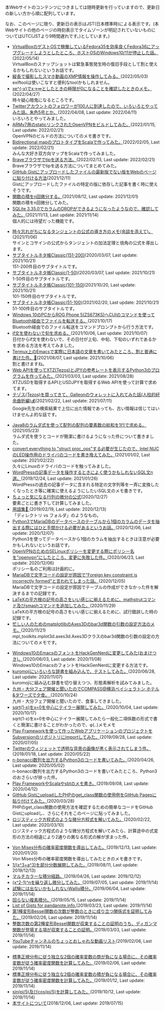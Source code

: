 本Webサイトのコンテンツにつきましては随時更新を行っていますので、更新日の新しい方から順に配列しています。

なお、このページに限り、更新日の表示はJST(日本標準時)による表示です。(本Webサイトの他のページの時刻表示でタイムゾーンが明記されていないものについてはUTC(JSTより9時間遅れです。)としています。)
* [VirtualBoxのゲストOSで稼働しているFedora35を効率良くFedora36にアップグレードしようとしたところ、ホストOSのWindows10/11が停止した話。](https://sidestory.pandanote.info/upgrade_failure_to_fedora36_on_virtualbox.html)(2022/05/14)<br/>VirtualBoxのスナップショットは緊急事態発生時の復旧手段として割と使えるかもしれないというお話です。
* [縦長で撮影したスマホ動画のXMP情報を操作してみる。](https://sidestory.pandanote.info/8839bis.html)(2022/05/03)<br/>exiftoolは使いこなすと便利なtoolかもしれません。
* [xe^{-x}でx→∞としたときの極限が0になることを確認したときのメモ。](https://sidestory.pandanote.info/lim_to_infty.html)(2022/04/27)<br/>時々疑心暗鬼になるところです。
* [Twitterアカウントのフォロワーが100人に到達したので、いろいろとやってみた話。朱色5号とか。](https://sidestory.pandanote.info/twitter_100_followers.html)(2022/04/08, Last update: 2022/04/11)<br/>いろいろとやってみました。
* [ARMv7用のstaticリンクされたOpenVPNをビルドしてみた。](https://sidestory.pandanote.info/8407bis.html)(2022/01/15, Last update: 2022/02/21)<br/>OpenVPNのビルドの方法についてのメモ書きです。
* [Bidirectional mapのプロトタイプをScalaで作ってみた。](https://sidestory.pandanote.info/bimmap.html)(2022/02/05, Last update: 2022/02/21)<br/>みんな大好き双方向マップをScalaで作ってみました。
* [Braveブラウザでtipを送る方法。](https://sidestory.pandanote.info/tipping_in_brave.html)(2022/02/13, Last update: 2022/02/21)<br/>Braveブラウザでtipを送る方法についてまとめてみた。
* [GitHub Gistにアップロードしたファイルの最新版でない版をWebのページに貼り付ける方法](https://sidestory.pandanote.info/gist_previous_versions.html)(2021/12/11)<br/>Gistにアップロードしたファイルの特定の版に依存した記事を書く時に使えそうです。
* [関数の積をn回微分する。](https://sidestory.pandanote.info/differential_of_product.html)(2021/08/12, Last update: 2021/12/01)<br/>関数の積をn回微分してみた。
* [SQLite 3.35.0でカラムのDROPができるようになったようなので、確認してみた。](https://sidestory.pandanote.info/8118bis.html)(2021/11/13, Last update: 2021/11/14)<br/>個人的には待望だった機能です。

<script async src="//pagead2.googlesyndication.com/pagead/js/adsbygoogle.js?client=ca-pub-7000200295725746" crossorigin="anonymous"></script>
<ins class="adsbygoogle"
     style="display:block; text-align:center;"
     data-ad-layout="in-article"
     data-ad-format="fluid"
     data-ad-client="ca-pub-7000200295725746"
     data-ad-slot="6367012432"></ins>
<script>
     (adsbygoogle = window.adsbygoogle || []).push({});
</script>

* [時々忘れがちになるタンジェントの公式の導き方のメモ(余談を添えて)。](https://sidestory.pandanote.info/tangent_memo.html)(2021/11/06)<br/>サインとコサインの公式からタンジェントの加法定理と倍角の公式を導出します。
* [サブタイトルネタ帳Classic(151-200)](https://sidestory.pandanote.info/catchphraseclassic.html)(2020/03/07, Last update: 2021/10/21)<br/>151-200件目のサブタイトルです。
* [サブタイトルネタ帳Classic(1-50)](https://sidestory.pandanote.info/catchphraseclassic0.html)(2020/03/07, Last update: 2021/10/21)<br/>1-50件目のサブタイトルです。
* [サブタイトルネタ帳Classic(101-150)](https://sidestory.pandanote.info/catchphraseclassic2.html)(2021/10/20, Last update: 2021/10/21)<br/>101-150件目のサブタイトルです。
* [サブタイトルネタ帳Classic(51-100)](https://sidestory.pandanote.info/catchphraseclassic1.html)(2021/02/20, Last update: 2021/10/21)<br/>51-100件目のサブタイトルです。
* [Windows 10のPCからROG Phone 5(ZS673KS)へCUIのコマンドを使ってBluetooth経由でファイルを転送する。](https://sidestory.pandanote.info/7713bis.html)(2021/10/17)<br/>Bluetooth経由でのファイル転送をコマンドプロンプトから行う方法です。
* [if文を使わないで旬を求める。](https://sidestory.pandanote.info/decade_in_one_line.html)(2021/10/06, Last update: 2021/10/07)<br/>日付からif文を使わないで、その日付が上旬、中旬、下旬のいずれであるかを求める方法を考えてみました。
* [Termux上のEmacsで実際に日本語の文章を書いてみたところ、割と普通に書けた件。📝](https://sidestory.pandanote.info/7698bis.html)(2021/08/07, Last update: 2021/10/06)<br/>割と書けますね。
* [Web APIを使ってXTZ(Tezos)とJPYの参考レートを表示するPython3のプログラムを作ってみた。](https://sidestory.pandanote.info/xtzjpy.html)(2021/03/03, Last update: 2021/08/28)<br/>XTZUSDを取得するAPIとUSDJPYを取得するWeb APIを使って計算で求めてます。
* [テゾス(Tezos)を買ってきて、Galleonのウォレットに入れてみた話(人柱的紆余曲折編)💰](https://sidestory.pandanote.info/7281bis.html)(2021/02/22, Last update: 2021/07/11)<br/>Google先生の検索結果で上位に出た情報であっても、古い情報は信じてはいけませんよ的な話です。

<script async src="//pagead2.googlesyndication.com/pagead/js/adsbygoogle.js?client=ca-pub-7000200295725746" crossorigin="anonymous"></script>
<ins class="adsbygoogle"
     style="display:block; text-align:center;"
     data-ad-layout="in-article"
     data-ad-format="fluid"
     data-ad-client="ca-pub-7000200295725746"
     data-ad-slot="6367012432"></ins>
<script>
     (adsbygoogle = window.adsbygoogle || []).push({});
</script>

* [Java8のラムダ式を使って配列の配列の要素数の総和を1行で求める。](https://sidestory.pandanote.info/lambda_expression_in_Java8.html)(2021/05/23)<br/>ラムダ式を使うとコードが簡潔に書けるようになった件について書きました。
* [convert everything to "struct proc_ops"する必要が生じたので、Intel NUCのLED操作用のドライバのコードを書き換えてみた。](https://sidestory.pandanote.info/7132bis.html)(2021/01/02, Last update: 2021/02/22)<br/>久々にLinuxのドライバのコードを触ってみました。
* [WordPressの記事データを操作するときによく使うかもしれないSQL文n選。](https://sidestory.pandanote.info/wordpress_sql.html)(2019/12/24, Last update: 2021/01/26)<br/>WordPressの過去の記事データに含まれる特定の文字列等を一斉に変換したくなったとき等に確実に使えるようにしたいSQL文のメモ書きです。
* [ちょっと気になる行列の微分の公式](https://sidestory.pandanote.info/differential_of_matrix.html)(2020/12/27)<br/>要素ごとに書き下して計算してみました。
* [用語集📒 ](https://sidestory.pandanote.info/glossary.html)(2019/02/19, Last update: 2020/12/13)<br/>「ディレクトリ vs フォルダ」のようなもの。
* [Python3でMariaDBのデータベースのテーブルから1個のカラムのデータを抽出する際にはひと手間かける必要があるというお話。](https://sidestory.pandanote.info/7030bis.html)(2020/12/06, Last update: 2020/12/07)<br/>Python3を使ってデータベースから1個のカラムを抽出するときは注意が必要かもしれないというお話です。
* [OpenVPNのためのSELinuxポリシーを変更する際にポリシー名を"openvpn"にしたところ、変更に失敗した件。](https://sidestory.pandanote.info/selinux_policy_for_openvpn_server_on_fedora32.html)(2020/06/23, Last update: 2020/12/06)<br/>ポリシー名のご利用は計画的に。
* [MariaDBで文字コードの設定が原因で"Foreign key constraint is incorrectly formed"と言われてしまった話。](https://sidestory.pandanote.info/foreign_key_constraint_on_mariadb.html)(2020/12/05)<br/>MariaDBで文字コードの設定が原因でテーブルの作成ができなかった件を解決するまでの記録です。
* [LaTeXの平方根の記号の高さをいい感じに揃えるために、mathstrutコマンド及びsmashコマンドを追加してみた。](https://sidestory.pandanote.info/6970bis.html)(2020/11/29)<br/>LaTeXの平方根の記号の高さをいい感じに揃えるために、試行錯誤した時の記録です。
* [忙しい人のためのmatplotlibのAxes3Dのbar3d関数の引数の設定方法のメモ。](https://sidestory.pandanote.info/6890bis.html)(2020/11/21)<br/>mpl_toolkits.mplot3d.axes3d.Axes3Dクラスのbar3d関数の引数の設定の方法についてのメモです。

<script async src="//pagead2.googlesyndication.com/pagead/js/adsbygoogle.js?client=ca-pub-7000200295725746" crossorigin="anonymous"></script>
<ins class="adsbygoogle"
     style="display:block; text-align:center;"
     data-ad-layout="in-article"
     data-ad-format="fluid"
     data-ad-client="ca-pub-7000200295725746"
     data-ad-slot="6367012432"></ins>
<script>
     (adsbygoogle = window.adsbygoogle || []).push({});
</script>

* [Windows10のEmacsのフォントをHackGenNerdに変更してみた(おまけつき)。](https://sidestory.pandanote.info/hackgennerd.html)(2020/06/03, Last update: 2020/11/08)<br/>Windows10のEmacsのフォントをHackGenNerdに変更する方法です。
* [kuromojiにいろいろな辞書を組み込んで、テストしてみた。](https://sidestory.pandanote.info/kuromoji-result.html)(2020/06/28, Last update: 2020/11/07)<br/>kuromojiに組み込む辞書を切り替えつつ、形態素解析を試みてみました。
* [九州・大分フェア開催と聞いたのでCOMPASS@横浜ベイシェラトン ホテル&タワーズで夕食。 ](https://sidestory.pandanote.info/compass_at_sheraton.html)(2020/10/24)<br/>九州・大分フェア開催と聞いたので、食事してきました。
* [sqrt(1-x)をx=0を中心にテイラー展開してみた。](https://sidestory.pandanote.info/taylorseries.html)(2020/10/04, Last update: 2020/10/17)<br/>sqrt(1-x)をx=0を中心にテイラー展開してみたら一般化二項係数の形式で書くと簡潔に書けることがわかったので、φ(..)メモメモ
* [Play Frameworkを使って作ったWebアプリケーションのプロジェクトをSubversionのリポジトリにimportしてみた。](https://sidestory.pandanote.info/play-scala-svn.html)(2019/09/28, Last update: 2020/07/05)
* [Twitterのウィジェットで透明な背景の画像が黒く表示されてしまう件。](https://sidestory.pandanote.info/transparency_on_twitter.html)(2019/01/18, Last update: 2020/05/22)
* [n-bonacci数列を出力するPython3のコードを書いてみた。](https://sidestory.pandanote.info/nbonacci.html)(2020/04/26, Last update: 2020/05/02)<br/>n-bonacci数列を出力するPython3のコードを書いてみたところ、Python3のおさらいが捗った件。
* [Play FrameworkやScalaやsbtのメモ書き。](https://sidestory.pandanote.info/play-scala-sbt.html)(2019/09/08, Last update: 2020/04/12)
* [GitHub GistにuploadしたPHPのget_class関数の使用例をGitHub Pagesに貼り付けてみた。](https://sidestory.pandanote.info/php_get_class.html)(2020/03/28)<br/>PHPのget_class関数の使用方法を確認するための簡単なコードをGitHub Gistにuploadし、さらにそれをこのページに貼ってみました。
* [ロジスティック方程式のような微分方程式を解いてみた。](https://sidestory.pandanote.info/logistic_equation.html)(2020/02/22, Last update: 2020/03/10)<br/>ロジスティック方程式のような微分方程式を解いてみたら、計算途中の式変形の方法の相違により2通りの異なる形式の解が求まった件。

<script async src="//pagead2.googlesyndication.com/pagead/js/adsbygoogle.js?client=ca-pub-7000200295725746" crossorigin="anonymous"></script>
<ins class="adsbygoogle"
     style="display:block; text-align:center;"
     data-ad-layout="in-article"
     data-ad-format="fluid"
     data-ad-client="ca-pub-7000200295725746"
     data-ad-slot="6367012432"></ins>
<script>
     (adsbygoogle = window.adsbygoogle || []).push({});
</script>

* [Von Mises分布の確率密度関数を導出してみた。](https://sidestory.pandanote.info/5735bis.html)(2019/12/13, Last update: 2020/01/20)<br/>Von Mises分布の確率密度関数を導出してみたときのメモ書きです。
* [1/(x^3+a^3)を部分分数展開してみた。](https://sidestory.pandanote.info/5020bis.html)(2019/08/11, Last update: 2019/12/13)
* [マルチカラーな積分経路。](https://sidestory.pandanote.info/4310bis.html)(2019/04/26, Last update: 2019/12/12)
* [(x^2-1)^nを繰り返し微分してみた。](https://sidestory.pandanote.info/xsquareminusone_diff.html)(2019/07/05, Last update: 2019/11/14)
* [試験には出ないかもしれないWallis積分。](https://sidestory.pandanote.info/4591bis.html)(2019/06/04, Last update: 2019/11/14)
* [回らない複素積分。](https://sidestory.pandanote.info/4431bis.html)(2019/05/15, Last update: 2019/11/14)
* [List of Gists for pandanote.info.](https://sidestory.pandanote.info/listofgists.html)(2019/03/23, Last update: 2019/11/14)
* [第1種変形Bessel関数の次数が整数のときに成り立つ関係式を証明してみた。](https://sidestory.pandanote.info/mbf1.html)(2019/02/26, Last update: 2019/11/14)
* [整数次数の第2種変形Bessel関数が収束することの証明のうち、ディガンマ関数が登場する項が収束することの証明。](https://sidestory.pandanote.info/4022bis.html)(2019/03/03, Last update: 2019/11/14)
* [YouTubeチャンネルのちょっとおしゃれな動画リスト](https://sidestory.pandanote.info/youtube.html)(2019/02/06, Last update: 2019/11/14)

<script async src="//pagead2.googlesyndication.com/pagead/js/adsbygoogle.js?client=ca-pub-7000200295725746" crossorigin="anonymous"></script>
<ins class="adsbygoogle"
     style="display:block; text-align:center;"
     data-ad-layout="in-article"
     data-ad-format="fluid"
     data-ad-client="ca-pub-7000200295725746"
     data-ad-slot="6367012432"></ins>
<script>
     (adsbygoogle = window.adsbygoogle || []).push({});
</script>

* [標準正規分布に従う独立な2個の確率変数の商が負になる場合に、その確率変数が従う確率密度関数を計算してみた。](https://sidestory.pandanote.info/3810bis.html)(2019/02/06, Last update: 2019/11/14)
* [標準正規分布に従う独立な2個の確率変数の積が負になる場合に、その確率変数が従う確率密度関数を計算してみた。](https://sidestory.pandanote.info/3657bis.html)(2019/01/12, Last update: 2019/11/14)
* [sin(pi/5)及びcos(pi/5)を計算してみた。](https://sidestory.pandanote.info/sine_one_fifth_of_pi.html)(2019/10/12, Last update: 2019/11/14)
* [本サイトについて](https://sidestory.pandanote.info/about/index.html)(2018/12/06, Last update: 2019/07/15)
